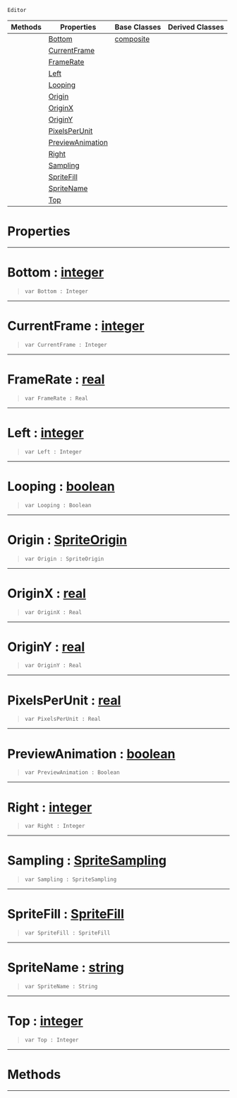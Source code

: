  `Editor`

|Methods|Properties|Base Classes|Derived Classes|
|---|---|---|---|
| |[ Bottom](https://github.com/zeroengineteam/ZeroDocs/blob/master/code_reference/class_reference/spritesourceeditor.markdown#bottom-zero-engine-docum)|[composite](https://github.com/zeroengineteam/ZeroDocs/blob/master/code_reference/class_reference/composite.markdown)| |
| |[ CurrentFrame](https://github.com/zeroengineteam/ZeroDocs/blob/master/code_reference/class_reference/spritesourceeditor.markdown#currentframe-zero-engine)| | |
| |[ FrameRate](https://github.com/zeroengineteam/ZeroDocs/blob/master/code_reference/class_reference/spritesourceeditor.markdown#framerate-zero-engine-do)| | |
| |[ Left](https://github.com/zeroengineteam/ZeroDocs/blob/master/code_reference/class_reference/spritesourceeditor.markdown#left-zero-engine-documen)| | |
| |[ Looping](https://github.com/zeroengineteam/ZeroDocs/blob/master/code_reference/class_reference/spritesourceeditor.markdown#looping-zero-engine-docu)| | |
| |[ Origin](https://github.com/zeroengineteam/ZeroDocs/blob/master/code_reference/class_reference/spritesourceeditor.markdown#origin-zero-engine-docum)| | |
| |[ OriginX](https://github.com/zeroengineteam/ZeroDocs/blob/master/code_reference/class_reference/spritesourceeditor.markdown#originx-zero-engine-docu)| | |
| |[ OriginY](https://github.com/zeroengineteam/ZeroDocs/blob/master/code_reference/class_reference/spritesourceeditor.markdown#originy-zero-engine-docu)| | |
| |[ PixelsPerUnit](https://github.com/zeroengineteam/ZeroDocs/blob/master/code_reference/class_reference/spritesourceeditor.markdown#pixelsperunit-zero-engin)| | |
| |[ PreviewAnimation](https://github.com/zeroengineteam/ZeroDocs/blob/master/code_reference/class_reference/spritesourceeditor.markdown#previewanimation-zero-en)| | |
| |[ Right](https://github.com/zeroengineteam/ZeroDocs/blob/master/code_reference/class_reference/spritesourceeditor.markdown#right-zero-engine-docume)| | |
| |[ Sampling](https://github.com/zeroengineteam/ZeroDocs/blob/master/code_reference/class_reference/spritesourceeditor.markdown#sampling-zero-engine-doc)| | |
| |[ SpriteFill](https://github.com/zeroengineteam/ZeroDocs/blob/master/code_reference/class_reference/spritesourceeditor.markdown#spritefill-zero-engine-d)| | |
| |[ SpriteName](https://github.com/zeroengineteam/ZeroDocs/blob/master/code_reference/class_reference/spritesourceeditor.markdown#spritename-zero-engine-d)| | |
| |[ Top](https://github.com/zeroengineteam/ZeroDocs/blob/master/code_reference/class_reference/spritesourceeditor.markdown#top-zero-engine-document)| | |


 #  Properties


---  
 #  Bottom : [integer](https://github.com/zeroengineteam/ZeroDocs/blob/master/code_reference/zilch_base_types/integer.markdown)

> 
> ``` lang=cpp, name=Zilch
> var Bottom : Integer


---  
 #  CurrentFrame : [integer](https://github.com/zeroengineteam/ZeroDocs/blob/master/code_reference/zilch_base_types/integer.markdown)

> 
> ``` lang=cpp, name=Zilch
> var CurrentFrame : Integer


---  
 #  FrameRate : [real](https://github.com/zeroengineteam/ZeroDocs/blob/master/code_reference/zilch_base_types/real.markdown)

> 
> ``` lang=cpp, name=Zilch
> var FrameRate : Real


---  
 #  Left : [integer](https://github.com/zeroengineteam/ZeroDocs/blob/master/code_reference/zilch_base_types/integer.markdown)

> 
> ``` lang=cpp, name=Zilch
> var Left : Integer


---  
 #  Looping : [boolean](https://github.com/zeroengineteam/ZeroDocs/blob/master/code_reference/zilch_base_types/boolean.markdown)

> 
> ``` lang=cpp, name=Zilch
> var Looping : Boolean


---  
 #  Origin : [SpriteOrigin](https://github.com/zeroengineteam/ZeroDocs/blob/master/code_reference/enum_reference.markdown#spriteorigin)

> 
> ``` lang=cpp, name=Zilch
> var Origin : SpriteOrigin


---  
 #  OriginX : [real](https://github.com/zeroengineteam/ZeroDocs/blob/master/code_reference/zilch_base_types/real.markdown)

> 
> ``` lang=cpp, name=Zilch
> var OriginX : Real


---  
 #  OriginY : [real](https://github.com/zeroengineteam/ZeroDocs/blob/master/code_reference/zilch_base_types/real.markdown)

> 
> ``` lang=cpp, name=Zilch
> var OriginY : Real


---  
 #  PixelsPerUnit : [real](https://github.com/zeroengineteam/ZeroDocs/blob/master/code_reference/zilch_base_types/real.markdown)

> 
> ``` lang=cpp, name=Zilch
> var PixelsPerUnit : Real


---  
 #  PreviewAnimation : [boolean](https://github.com/zeroengineteam/ZeroDocs/blob/master/code_reference/zilch_base_types/boolean.markdown)

> 
> ``` lang=cpp, name=Zilch
> var PreviewAnimation : Boolean


---  
 #  Right : [integer](https://github.com/zeroengineteam/ZeroDocs/blob/master/code_reference/zilch_base_types/integer.markdown)

> 
> ``` lang=cpp, name=Zilch
> var Right : Integer


---  
 #  Sampling : [SpriteSampling](https://github.com/zeroengineteam/ZeroDocs/blob/master/code_reference/enum_reference.markdown#spritesampling)

> 
> ``` lang=cpp, name=Zilch
> var Sampling : SpriteSampling


---  
 #  SpriteFill : [SpriteFill](https://github.com/zeroengineteam/ZeroDocs/blob/master/code_reference/enum_reference.markdown#spritefill)

> 
> ``` lang=cpp, name=Zilch
> var SpriteFill : SpriteFill


---  
 #  SpriteName : [string](https://github.com/zeroengineteam/ZeroDocs/blob/master/code_reference/zilch_base_types/string.markdown)

> 
> ``` lang=cpp, name=Zilch
> var SpriteName : String


---  
 #  Top : [integer](https://github.com/zeroengineteam/ZeroDocs/blob/master/code_reference/zilch_base_types/integer.markdown)

> 
> ``` lang=cpp, name=Zilch
> var Top : Integer


---  
 #  Methods


---  
 

 